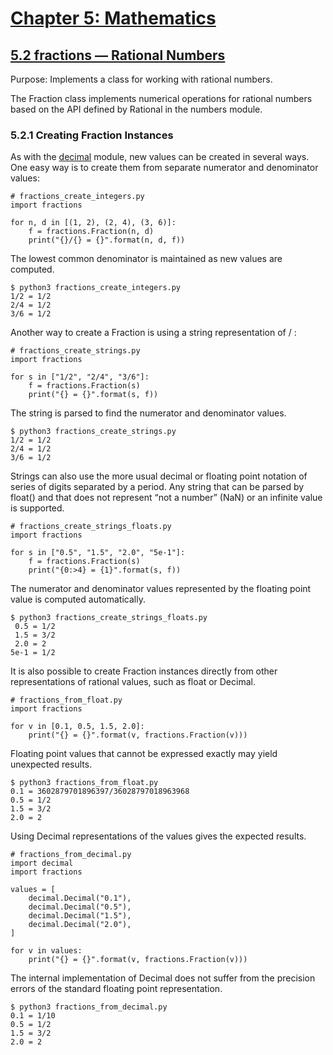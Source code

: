 # [Chapter 5: Mathematics](https://pymotw.com/3/numeric.html)

## [5.2 fractions — Rational Numbers](https://pymotw.com/3/fractions/index.html)

Purpose:	Implements a class for working with rational numbers.

The Fraction class implements numerical operations for rational numbers based on the API defined by Rational in the numbers module.

### 5.2.1 Creating Fraction Instances

As with the [decimal](https://pymotw.com/3/decimal/index.html#module-decimal) module, new values can be created in several ways. One easy way is to create them from separate numerator and denominator values:

```
# fractions_create_integers.py
import fractions

for n, d in [(1, 2), (2, 4), (3, 6)]:
    f = fractions.Fraction(n, d)
    print("{}/{} = {}".format(n, d, f))
```

The lowest common denominator is maintained as new values are computed.

```
$ python3 fractions_create_integers.py
1/2 = 1/2
2/4 = 1/2
3/6 = 1/2
```

Another way to create a Fraction is using a string representation of <numerator> / <denominator>:

```
# fractions_create_strings.py
import fractions

for s in ["1/2", "2/4", "3/6"]:
    f = fractions.Fraction(s)
    print("{} = {}".format(s, f))
```

The string is parsed to find the numerator and denominator values.

```
$ python3 fractions_create_strings.py
1/2 = 1/2
2/4 = 1/2
3/6 = 1/2
```

Strings can also use the more usual decimal or floating point notation of series of digits separated by a period. Any string that can be parsed by float() and that does not represent “not a number” (NaN) or an infinite value is supported.

```
# fractions_create_strings_floats.py
import fractions

for s in ["0.5", "1.5", "2.0", "5e-1"]:
    f = fractions.Fraction(s)
    print("{0:>4} = {1}".format(s, f))
```

The numerator and denominator values represented by the floating point value is computed automatically.

```
$ python3 fractions_create_strings_floats.py
 0.5 = 1/2
 1.5 = 3/2
 2.0 = 2
5e-1 = 1/2
```

It is also possible to create Fraction instances directly from other representations of rational values, such as float or Decimal.

```
# fractions_from_float.py
import fractions

for v in [0.1, 0.5, 1.5, 2.0]:
    print("{} = {}".format(v, fractions.Fraction(v)))
```

Floating point values that cannot be expressed exactly may yield unexpected results.

```
$ python3 fractions_from_float.py
0.1 = 3602879701896397/36028797018963968
0.5 = 1/2
1.5 = 3/2
2.0 = 2
```

Using Decimal representations of the values gives the expected results.

```
# fractions_from_decimal.py
import decimal
import fractions

values = [
    decimal.Decimal("0.1"),
    decimal.Decimal("0.5"),
    decimal.Decimal("1.5"),
    decimal.Decimal("2.0"),
]

for v in values:
    print("{} = {}".format(v, fractions.Fraction(v)))
```

The internal implementation of Decimal does not suffer from the precision errors of the standard floating point representation.

```
$ python3 fractions_from_decimal.py
0.1 = 1/10
0.5 = 1/2
1.5 = 3/2
2.0 = 2
```